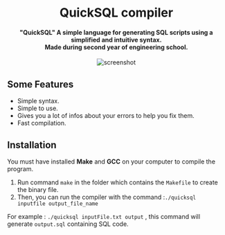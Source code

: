 <h1 align="center">QuickSQL compiler</h1>

<h4 align="center">
 "QuickSQL" A simple language for generating SQL scripts using a simplified and intuitive syntax.
<br>
Made during second year of engineering school.
</h4>

<p align="center">
    <img src="https://i.imgur.com/otIz6Hu.png" alt="screenshot">
</p>

## Some Features

* Simple syntax.
* Simple to use.
* Gives you a lot of infos about your errors to help you fix them. 
* Fast compilation.

## Installation

You must have installed **Make** and **GCC** on your computer to compile the program.

1. Run command `make` in the folder which contains the `Makefile` to create the binary file.
2. Then, you can run the compiler with the command :`./quicksql inputfile output_file_name`

For example : `./quicksql inputFile.txt output` , this command will generate `output.sql` containing SQL code.

